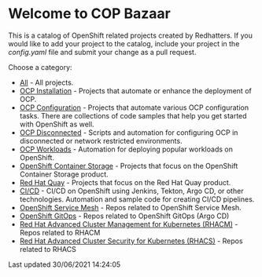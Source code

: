 # Welcome to COP Bazaar

This is a catalog of OpenShift related projects created by Redhatters. If you would like to add your project to the catalog, include your project in the *config.yaml* file and submit your change as a pull request.

Choose a category:
* [All](All.Stars.md) - All projects.
* [OCP Installation](OCP%20Installation.Stars.md) - Projects that automate or enhance the deployment of OCP.
* [OCP Configuration](OCP%20Configuration.Stars.md) - Projects that automate various OCP configuration tasks. There are collections of code samples that help you get started with OpenShift as well.
* [OCP Disconnected](OCP%20Disconnected.Stars.md) - Scripts and automation for configuring OCP in disconnected or network restricted environments.
* [OCP Workloads](OCP%20Workloads.Stars.md) - Automation for deploying popular workloads on OpenShift.
* [OpenShift Container Storage](OpenShift%20Container%20Storage.Stars.md) - Projects that focus on the OpenShift Container Storage product.
* [Red Hat Quay](Red%20Hat%20Quay.Stars.md) - Projects that focus on the Red Hat Quay product.
* [CI/CD](CI_CD.Stars.md) - CI/CD on OpenShift using Jenkins, Tekton, Argo CD, or other technologies. Automation and sample code for creating CI/CD pipelines.
* [OpenShift Service Mesh](OpenShift%20Service%20Mesh.Stars.md) - Repos related to OpenShift Service Mesh.
* [OpenShift GitOps](OpenShift%20GitOps.Stars.md) - Repos related to OpenShift GitOps (Argo CD)
* [Red Hat Advanced Cluster Management for Kubernetes (RHACM)](Red%20Hat%20Advanced%20Cluster%20Management%20for%20Kubernetes%20%28RHACM%29.Stars.md) - Repos related to RHACM
* [Red Hat Advanced Cluster Security for Kubernetes (RHACS)](Red%20Hat%20Advanced%20Cluster%20Security%20for%20Kubernetes%20%28RHACS%29.Stars.md) - Repos related to RHACS

Last updated 30/06/2021 14:24:05